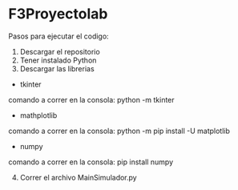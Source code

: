 # F3Proyectolab

Pasos para ejecutar el codigo:

1. Descargar el repositorio
2. Tener instalado Python 
3. Descargar las librerias 

- tkinter 

comando a correr en la consola: python -m tkinter

- mathplotlib

comando a correr en la consola: python -m pip install -U matplotlib

- numpy 

comando a correr en la consola: pip install numpy

4. Correr el archivo MainSimulador.py 

